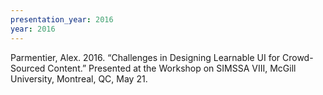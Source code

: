 ```yaml
---
presentation_year: 2016
year: 2016
---
```


Parmentier, Alex. 2016. “Challenges in Designing Learnable UI for Crowd-Sourced Content.” Presented at the Workshop on SIMSSA VIII, McGill University, Montreal, QC, May 21.